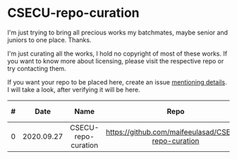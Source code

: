 # CSECU-repo-curation
I'm just trying to bring all precious works my batchmates, maybe senior and juniors to one place. Thanks.

I'm just curating all the works, I hold no copyright of most of these works. If you want to know more about licensing, please visit the respective repo or try contacting them.

If you want your repo to be placed here, create an issue [mentioning details](https://github.com/maifeeulasad/CSECU-repo-curation/blob/master/.github/ISSUE_TEMPLATE/config.yml). I will take a look, after verifying it will be here.



| # | Date | Name | Repo | Status | Member(s) | Date of Completion | Course Code | Details | Duration | Technical Specifications | Project Reports | Regarding Collaborations |
| :---: | :---: | :---: | :---: | :---: | :---: | :---: | :---: | :---: | :---: | :---: | :---: | :---: |
| 0 | 2020.09.27 | CSECU-repo-curation | https://github.com/maifeeulasad/CSECU-repo-curation | Under development | Maifee Ul Asad, | x | x | x | x | x | x | x | Feel free to collaborate as much as possible |
